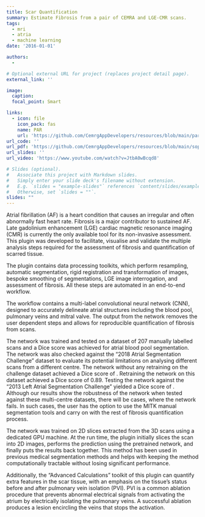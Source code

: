 ```yaml
---
title: Scar Quantification
summary: Estimate Fibrosis from a pair of CEMRA and LGE-CMR scans.
tags:
  - mri
  - atria
  - machine learning
date: '2016-01-01'

authors: 
  - 

# Optional external URL for project (replaces project detail page).
external_link: ''

image:
  caption: 
  focal_point: Smart

links:
  - icon: file
    icon_pack: fas
    name: PAR
    url: 'https://github.com/CemrgAppDevelopers/resources/blob/main/par/Rigid_MRI.cfg'
url_code: ''
url_pdf: 'https://github.com/CemrgAppDevelopers/resources/blob/main/sop/CemrgApp-AtrialScarProcessing.pdf'
url_slides: ''
url_video: 'https://www.youtube.com/watch?v=JtbA0wBcqd8'

# Slides (optional).
#   Associate this project with Markdown slides.
#   Simply enter your slide deck's filename without extension.
#   E.g. `slides = "example-slides"` references `content/slides/example-slides.md`.
#   Otherwise, set `slides = ""`.
slides: ""
---
```


Atrial fibrillation (AF) is a heart condition that causes an irregular and often abnormally fast heart rate. Fibrosis is a major contributor to sustained AF. Late gadolinium enhancement (LGE) cardiac magnetic resonance imaging (CMR) is currently the only available tool for its non-invasive assessment. This plugin was developed to facilitate, visualise and validate the multiple analysis steps required for the assessment of fibrosis and quantification of scarred tissue.

The plugin contains data processing toolkits, which perform resampling, automatic segmentation, rigid registration and transformation of images, bespoke smoothing of segmentations, LGE image interrogation, and assessment of fibrosis. All these steps are automated in an end-to-end workflow.

The workflow contains a multi-label convolutional neural network (CNN), designed to accurately delineate atrial structures including the blood pool, pulmonary veins and mitral valve. The output from the network removes the user dependent steps and allows for reproducible quantification of fibrosis from scans.

The network was trained and tested on a dataset of 207 manually labelled scans and a 
 Dice score was achieved for atrial blood pool segmentation. The network was also checked against the “2018 Atrial Segmentation Challenge” dataset to evaluate its potential limitations on analysing different scans from a different centre. The network without any retraining on the challenge dataset achieved a Dice score of 
. Retraining the network on this dataset achieved a Dice score of 0.89. Testing the network against the “2013 Left Atrial Segmentation Challenge” yielded a Dice score of 
. Although our results show the robustness of the network when tested against these multi-centre datasets, there will be cases, where the network fails. In such cases, the user has the option to use the MITK manual segmentation tools and carry on with the rest of fibrosis quantification process.

The network was trained on 2D slices extracted from the 3D scans using a dedicated GPU machine. At the run time, the plugin initially slices the scan into 2D images, performs the prediction using the pretrained network, and finally puts the results back together. This method has been used in previous medical segmentation methods and helps with keeping the method computationally tractable without losing significant performance.

Additionally, the “Advanced Calculations” toolkit of this plugin can quantify extra features in the scar tissue, with an emphasis on the tissue’s status before and after pulmonary vein isolation (PVI). PVI is a common ablation procedure that prevents abnormal electrical signals from activating the atrium by electrically isolating the pulmonary veins. A successful ablation produces a lesion encircling the veins that stops the activation.